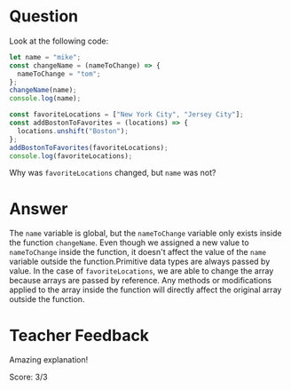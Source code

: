 # Question

Look at the following code:

```js
let name = "mike";
const changeName = (nameToChange) => {
  nameToChange = "tom";
};
changeName(name);
console.log(name);

const favoriteLocations = ["New York City", "Jersey City"];
const addBostonToFavorites = (locations) => {
  locations.unshift("Boston");
};
addBostonToFavorites(favoriteLocations);
console.log(favoriteLocations);
```

Why was `favoriteLocations` changed, but `name` was not?

# Answer
The `name` variable is global, but the `nameToChange` variable only exists inside the function `changeName`. Even though we assigned a new value to `nameToChange` inside the function, it doesn't affect the value of the `name` variable outside the function.Primitive data types are always passed by value.  In the case of `favoriteLocations`, we are able to change the array because arrays are passed by reference. Any methods or modifications applied to the array inside the function will directly affect the original array outside the function. 
# Teacher Feedback
Amazing explanation!

Score: 3/3